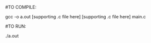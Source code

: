 #TO COMPILE:

gcc -o a.out [supporting .c file here] [supporting .c file here] main.c

#TO RUN:

./a.out
